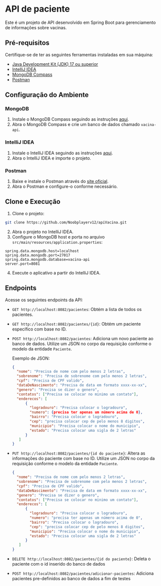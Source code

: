 # API de paciente

Este é um projeto de API desenvolvido em Spring Boot para gerenciamento de informações sobre vacinas.

## Pré-requisitos

Certifique-se de ter as seguintes ferramentas instaladas em sua máquina:

- [Java Development Kit (JDK) 17 ou superior](https://www.oracle.com/java/technologies/javase-downloads.html)
- [IntelliJ IDEA](https://www.jetbrains.com/idea/download/)
- [MongoDB Compass](https://www.mongodb.com/try/download/compass)
- [Postman](https://www.postman.com/downloads/)

## Configuração do Ambiente

### MongoDB

1. Instale o MongoDB Compass seguindo as instruções [aqui](https://docs.mongodb.com/compass/current/install/).
2. Abra o MongoDB Compass e crie um banco de dados chamado `vacina-api`.

### IntelliJ IDEA

1. Instale o IntelliJ IDEA seguindo as instruções [aqui](https://www.jetbrains.com/idea/download/).
2. Abra o IntelliJ IDEA e importe o projeto.

### Postman

1. Baixe e instale o Postman através do [site oficial](https://www.postman.com/downloads/).
2. Abra o Postman e configure-o conforme necessário.

## Clone e Execução

1. Clone o projeto:

```bash
git clone https://github.com/Noobplayerv12/apiVacina.git
```

2. Abra o projeto no IntelliJ IDEA.
3. Configure o MongoDB host e porta no arquivo `src/main/resources/application.properties`:

```properties
spring.data.mongodb.host=localhost
spring.data.mongodb.port=27017
spring.data.mongodb.database=vacina-api
server.port=8081
```

4. Execute o aplicativo a partir do IntelliJ IDEA.

## Endpoints

Acesse os seguintes endpoints da API:

- `GET http://localhost:8082/pacientes`: Obtém a lista de todos os pacientes.
- `GET http://localhost:8082/pacientes/{id}`: Obtém um paciente específico com base no ID.
- `POST http://localhost:8082/pacientes`: Adiciona um novo paciente ao banco de dados. Utilize um JSON no corpo da requisição conforme o modelo da entidade `Paciente`.

  Exemplo de JSON:
  ```json
  { 
    "nome": "Precisa de nome com pelo menos 2 letras",
    "sobrenome": "Precisa de sobrenome com pelo menos 2 letras",
    "cpf": "Precisa de CPF valido",
    "dataDeNascimento": "Precisa de data em formato xxxx-xx-xx",
    "genero": "Precisa se dizer o genero",
    "contatos": ["Precisa se colocar no minimo um contato"],
    "enderecos": [
        {
          "logradouro": "Precisa colocar o logradouro",
          "numero": {precisa ter apenas um número acima de 0},
          "bairro": "Precisa colocar o logradouro",
          "cep": "precisa colocar cep de pelo menos 8 digitos",
          "municipio": "Precisa colocar o nome do municipio",
          "estado": "Precisa colocar uma sigla de 2 letras"
        }
     ]
  }
  ```

- `PUT http://localhost:8082/pacientes/{id do paciente}`: Altera as informações do paciente com base no ID. Utilize um JSON no corpo da requisição conforme o modelo da entidade `Paciente`.

  ```json
  { 
    "nome": "Precisa de nome com pelo menos 2 letras",
    "sobrenome": "Precisa de sobrenome com pelo menos 2 letras",
    "cpf": "Precisa de CPF valido",
    "dataDeNascimento": "Precisa de data em formato xxxx-xx-xx",
    "genero": "Precisa se dizer o genero",
    "contatos": ["Precisa se colocar no minimo um contato"],
    "enderecos": [
        {
          "logradouro": "Precisa colocar o logradouro",
          "numero": "precisa ter apenas um número acima de 0",
          "bairro": "Precisa colocar o logradouro",
          "cep": "precisa colocar cep de pelo menos 8 digitos",
          "municipio": "Precisa colocar o nome do municipio",
          "estado": "Precisa colocar uma sigla de 2 letras"
        }
     ]
  }
  ```

- `DELETE http://localhost:8082/pacientes/{id do paciente}`: Deleta o paciente com o id inserido do banco de dados
- `POST http://localhost:8082/pacientes/adicionar-pacientes`: Adiciona pacientes pre-definidos ao banco de dados a fim de testes

